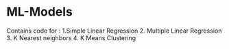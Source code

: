 # ML-Models
Contains code for :
1.Simple Linear Regression
2. Multiple Linear Regression
3. K Nearest neighbors
4. K Means Clustering

